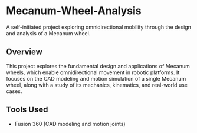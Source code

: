 # Mecanum-Wheel-Analysis
A self-initiated project exploring omnidirectional mobility through the design and analysis of a Mecanum wheel.

## Overview
This project explores the fundamental design and applications of Mecanum wheels, which enable omnidirectional movement in robotic platforms. It focuses on the CAD modeling and motion simulation of a single Mecanum wheel, along with a study of its mechanics, kinematics, and real-world use cases.

## Tools Used
- Fusion 360 (CAD modeling and motion joints)
